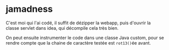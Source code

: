 # jamadness

C'est moi qui l'ai codé, il suffit de dézipper la webapp, puis d'ouvrir la
classe servlet dans idea, qui décompile cela très bien.

On peut ensuite instrumenter le code dans une classe Java custom, pour se rendre
compte que la chaine de caractère testée est `rot13()`ée avant.
